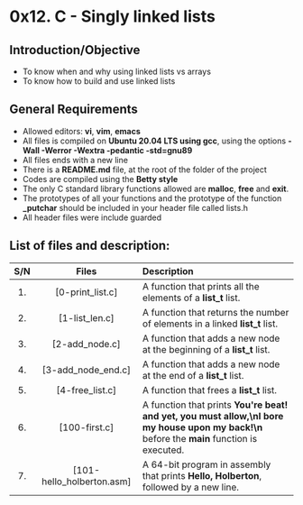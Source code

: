 # 0x12. C - Singly linked lists
## Introduction/Objective
* To know when and why using linked lists vs arrays
* To know how to build and use linked lists

## General Requirements
* Allowed editors: **vi**, **vim**, **emacs**
* All files is compiled on **Ubuntu 20.04 LTS using gcc**, using the options **-Wall -Werror -Wextra -pedantic -std=gnu89**
* All files ends with a new line
* There is a **README.md** file, at the root of the folder of the project
* Codes are compiled using the **Betty style**
* The only C standard library functions allowed are **malloc**, **free** and **exit**.
* The prototypes of all your functions and the prototype of the function **_putchar** should be included in your header file called lists.h
* All header files were include guarded

## List of files and description:
| S/N   |       Files          |        Description  |
|:-----:|:--------------------:|:-------------------|
|1. | [0-print_list.c] | A function that prints all the elements of a **list_t** list.  |
|2.|[1-list_len.c] | A function that returns the number of elements in a linked **list_t** list. |
|3. |[2-add_node.c] |A function that adds a new node at the beginning of a **list_t** list.|
|4.|[3-add_node_end.c] | A function that adds a new node at the end of a **list_t** list.|
|5. |[4-free_list.c] | A function that frees a **list_t** list. |
|6. |[100-first.c] | A function that prints **You're beat! and yet, you must allow,\nI bore my house upon my back!\n** before the **main** function is executed. |
|7. |[101-hello_holberton.asm] | A 64-bit program in assembly that prints **Hello, Holberton**, followed by a new line.|

